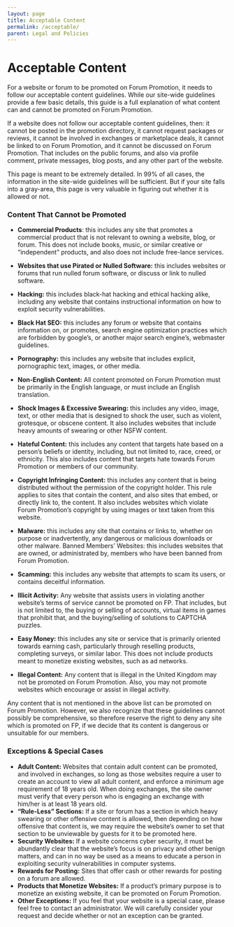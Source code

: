 ```yaml
---
layout: page
title: Acceptable Content
permalink: /acceptable/
parent: Legal and Policies
---
```


# Acceptable Content

For a website or forum to be promoted on Forum Promotion, it needs to follow our acceptable content guidelines. While our site-wide guidelines provide a few basic details, this guide is a full explanation of what content can and cannot be promoted on Forum Promotion.

If a website does not follow our acceptable content guidelines, then: it cannot be posted in the promotion directory, it cannot request packages or reviews, it cannot be involved in exchanges or marketplace deals, it cannot be linked to on Forum Promotion, and it cannot be discussed on Forum Promotion. That includes on the public forums, and also via profile comment, private messages, blog posts, and any other part of the website.

This page is meant to be extremely detailed. In 99% of all cases, the information in the site-wide guidelines will be sufficient. But if your site falls into a gray-area, this page is very valuable in figuring out whether it is allowed or not.

### Content That Cannot be Promoted

- **Commercial Products**:
 this includes any site that promotes a commercial product that is not relevant to owning a website, blog, or forum. This does not include books, music, or similar creative or “independent” products, and also does not include free-lance services.

- **Websites that use Pirated or Nulled Software:**
this includes websites or forums that run nulled forum software, or discuss or link to nulled software.

- **Hacking:**
this includes black-hat hacking and ethical hacking alike, including any website that contains instructional information on how to exploit security vulnerabilities.

- **Black Hat SEO:** this includes any forum or website that contains information on, or promotes, search engine optimization practices which are forbidden by google’s, or another major search engine’s, webmaster guidelines.

- **Pornography:** this includes any website that includes explicit, pornographic text, images, or other media.
- **Non-English Content:** All content promoted on Forum Promotion must be primarily in the English language, or must include an English translation.
- **Shock Images & Excessive Swearing:** this includes any video, image, text, or other media that is designed to shock the user, such as violent, grotesque, or obscene content. It also includes websites that include heavy amounts of swearing or other NSFW content.
- **Hateful Content:** this includes any content that targets hate based on a person’s beliefs or identity, including, but not limited to, race, creed, or ethnicity. This also includes content that targets hate towards Forum Promotion or members of our community.
- **Copyright Infringing Content:** this includes any content that is being distributed without the permission of the copyright holder. This rule applies to sites that contain the content, and also sites that embed, or directly link to, the content. It also includes websites which violate Forum Promotion’s copyright by using images or text taken from this website.
- **Malware:** this includes any site that contains or links to, whether on purpose or inadvertently, any dangerous or malicious downloads or other malware.
Banned Members’ Websites: this includes websites that are owned, or administrated by, members who have been banned from Forum Promotion.
- **Scamming:** this includes any website that attempts to scam its users, or contains deceitful information.
- **Illicit Activity:** Any website that assists users in violating another website’s terms of service cannot be promoted on FP. That includes, but is not limited to, the buying or selling of accounts, virtual items in games that prohibit that, and the buying/selling of solutions to CAPTCHA puzzles.
- **Easy Money:** this includes any site or service that is primarily oriented towards earning cash, particularly through reselling products, completing surveys, or similar labor. This does not include products meant to monetize existing websites, such as ad networks.
- **Illegal Content:** Any content that is illegal in the United Kingdom may not be promoted on Forum Promotion. Also, you may not promote websites which encourage or assist in illegal activity.

Any content that is not mentioned in the above list can be promoted on Forum Promotion. However, we also recognize that these guidelines cannot possibly be comprehensive, so therefore reserve the right to deny any site which is promoted on FP, if we decide that its content is dangerous or unsuitable for our members.

### Exceptions & Special Cases

  -  **Adult Content:** Websites that contain adult content can be promoted, and involved in exchanges, so long as those websites require a user to create an account to view all adult content, and enforce a minimum age requirement of 18 years old. When doing exchanges, the site owner must verify that every person who is engaging an exchange with him/her is at least 18 years old.
  -  **“Rule-Less” Sections:** If a site or forum has a section in which heavy swearing or other offensive content is allowed, then depending on how offensive that content is, we may require the website’s owner to set that section to be unviewable by guests for it to be promoted here.
  -  **Security Websites:** If a website concerns cyber security, it must be abundantly clear that the website’s focus is on privacy and other benign matters, and can in no way be used as a means to educate a person in exploiting security vulnerabilities in computer systems.
  -  **Rewards for Posting:** Sites that offer cash or other rewards for posting on a forum are allowed.
  -  **Products that Monetize Websites:** If a product’s primary purpose is to monetize an existing website, it can be promoted on Forum Promotion.
  -  **Other Exceptions:** If you feel that your website is a special case, please feel free to contact an administrator. We will carefully consider your request and decide whether or not an exception can be granted.

